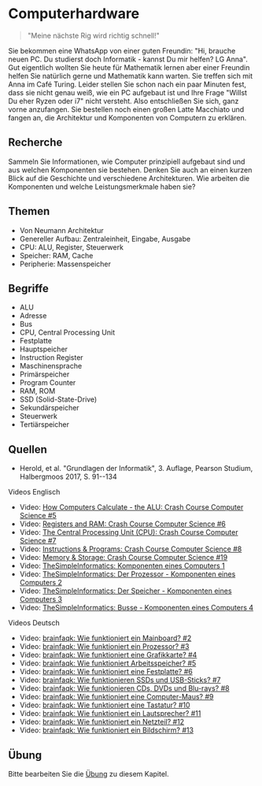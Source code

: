 # Computerhardware

> "Meine nächste Rig wird richtig schnell!"

Sie bekommen eine WhatsApp von einer guten Freundin: "Hi, brauche neuen PC. Du studierst doch Informatik - kannst Du mir helfen? LG Anna". Gut eigentlich wollten Sie heute für Mathematik lernen aber einer Freundin helfen Sie natürlich gerne und Mathematik kann warten. Sie treffen sich mit Anna im Café Turing. Leider stellen Sie schon nach ein paar Minuten fest, dass sie nicht genau weiß, wie ein PC aufgebaut ist und Ihre Frage "Willst Du eher Ryzen oder i7" nicht versteht. Also entschließen Sie sich, ganz vorne anzufangen. Sie bestellen noch einen großen Latte Macchiato und fangen an, die Architektur und Komponenten von Computern zu erklären.

## Recherche

Sammeln Sie Informationen, wie Computer prinzipiell aufgebaut sind und aus welchen Komponenten sie bestehen. Denken Sie auch an einen kurzen Blick auf die Geschichte und verschiedene Architekturen. Wie arbeiten die Komponenten und welche Leistungsmerkmale haben sie?

## Themen

  - Von Neumann Architektur
  - Genereller Aufbau: Zentraleinheit, Eingabe, Ausgabe
  - CPU: ALU, Register, Steuerwerk
  - Speicher: RAM, Cache
  - Peripherie: Massenspeicher

## Begriffe

  - ALU
  - Adresse
  - Bus
  - CPU, Central Processing Unit
  - Festplatte
  - Hauptspeicher
  - Instruction Register
  - Maschinensprache
  - Primärspeicher
  - Program Counter
  - RAM, ROM
  - SSD (Solid-State-Drive)
  - Sekundärspeicher
  - Steuerwerk
  - Tertiärspeicher

## Quellen

  * Herold, et al. "Grundlagen der Informatik", 3. Auflage, Pearson Studium, Halbergmoos 2017, S. 91--134

Videos Englisch

  * Video: [How Computers Calculate - the ALU: Crash Course Computer Science #5](https://youtu.be/1I5ZMmrOfnA)
  * Video: [Registers and RAM: Crash Course Computer Science #6](https://youtu.be/fpnE6UAfbtU)
  * Video: [The Central Processing Unit (CPU): Crash Course Computer Science #7](https://youtu.be/FZGugFqdr60)
  * Video: [Instructions & Programs: Crash Course Computer Science #8](https://youtu.be/zltgXvg6r3k)
  * Video: [Memory & Storage: Crash Course Computer Science #19](https://youtu.be/TQCr9RV7twk)
  * Video: [TheSimpleInformatics: Komponenten eines Computers 1](https://youtu.be/59dYVTNjWG4)
  * Video: [TheSimpleInformatics: Der Prozessor - Komponenten eines Computers 2](https://youtu.be/YgdbUHUETBA)
  * Video: [TheSimpleInformatics: Der Speicher - Komponenten eines Computers 3](https://youtu.be/gA_F0id3zAc)
  * Video: [TheSimpleInformatics: Busse - Komponenten eines Computers 4](https://youtu.be/yOWP506ZqK4)

Videos Deutsch

  * Video: [brainfaqk: Wie funktioniert ein Mainboard? #2](https://youtu.be/JnMAqsPbV_w)
  * Video: [brainfaqk: Wie funktioniert ein Prozessor? #3](https://youtu.be/sFqaCHZGkHI)
  * Video: [brainfaqk: Wie funktioniert eine Grafikkarte? #4](https://youtu.be/g88c13KyK9Q)
  * Video: [brainfaqk: Wie funktioniert Arbeitsspeicher? #5](https://youtu.be/7MPn3zr6Htk)
  * Video: [brainfaqk: Wie funktioniert eine Festplatte? #6](https://youtu.be/z95RIv00wJw)
  * Video: [brainfaqk: Wie funktionieren SSDs und USB-Sticks? #7](https://youtu.be/a5aRz28q7ls)
  * Video: [brainfaqk: Wie funktionieren CDs, DVDs und Blu-rays? #8](https://youtu.be/Q2EaJ6aqbp4)
  * Video: [brainfaqk: Wie funktioniert eine Computer-Maus? #9](https://youtu.be/vTIX5QcSSN0)
  * Video: [brainfaqk: Wie funktioniert eine Tastatur? #10](https://youtu.be/Mi8kcb9Zv6w)
  * Video: [brainfaqk: Wie funktioniert ein Lautsprecher? #11](https://youtu.be/2lxZKSs2yxY)
  * Video: [brainfaqk: Wie funktioniert ein Netzteil? #12](https://youtu.be/dF3Mdjvxj20)
  * Video: [brainfaqk: Wie funktioniert ein Bildschirm? #13](https://youtu.be/VrXZSK2Rw3c)

## Übung

Bitte bearbeiten Sie die [Übung](exercise.md) zu diesem Kapitel.
